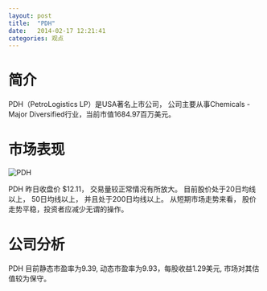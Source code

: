 ```yaml
---
layout: post
title:  "PDH"
date:   2014-02-17 12:21:41
categories: 观点
---
```


# 简介
PDH（PetroLogistics LP）是USA著名上市公司，
公司主要从事Chemicals - Major Diversified行业，当前市值1684.97百万美元。

# 市场表现

![PDH](http://finviz.com/chart.ashx?t=PDH&ty=c&ta=1&p=d&s=l)

PDH 昨日收盘价 $12.11，
交易量较正常情况有所放大。
目前股价处于20日均线以上，
50日均线以上，
并且处于200日均线以上。
从短期市场走势来看，
股价走势平稳，投资者应减少无谓的操作。

# 公司分析
PDH 目前静态市盈率为9.39, 动态市盈率为9.93，每股收益1.29美元,
市场对其估值较为保守。
